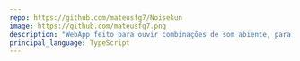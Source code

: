 ```yaml
---
repo: https://github.com/mateusfg7/Noisekun
image: https://github.com/mateusfg7.png
description: "WebApp feito para ouvir combinações de som abiente, para relaxar, estudar, trabalhar, ou se manter focado em uma atividade. Com temas, pomodoro, e playlists!"
principal_language: TypeScript
---
```


